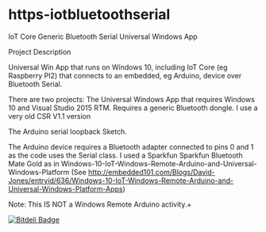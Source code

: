 # https-iotbluetoothserial
IoT Core Generic Bluetooth Serial Universal Windows App


Project Description

 Universal Win App that runs on Windows 10, including IoT Core (eg Raspberry PI2) that connects to an embedded, eg Arduino, device over Bluetooth Serial.

 There are two projects: The Universal Windows App that requires Windows 10 and Visual Studio 2015 RTM. Requires a generic Bluetooth dongle. I use a very old CSR V1.1 version

The Arduino serial loopback Sketch. 

The Arduino device requires a Bluetooth adapter connected to pins 0 and 1 as the code uses the Serial class. I used a Sparkfun Sparkfun Bluetooth Mate Gold as in  Windows-10-IoT-Windows-Remote-Arduino-and-Universal-Windows-Platform (See http://embedded101.com/Blogs/David-Jones/entryid/636/Windows-10-IoT-Windows-Remote-Arduino-and-Universal-Windows-Platform-Apps)


Note: This IS NOT a Windows Remote Arduino activity.+  
 
[![Bitdeli Badge](https://d2weczhvl823v0.cloudfront.net/djaus2/ftdisimpleiot/trend.png)](https://bitdeli.com/free "Bitdeli Badge")  
 



